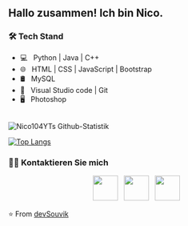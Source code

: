 <h2> Hallo zusammen! Ich bin Nico.

<!-- h3> 👨🏻‍💻 Über mich </h3>

- 💼 &nbsp; Android developer and front-end web developer.
- 🌱 &nbsp; Enthusiast in cyber Security and Artificial Intelligence .
- ☕ &nbsp; I belive, a perfect cup of coffee can be the ultimate solution for any stress. 
-->
<h3>🛠 Tech Stand</h3>

- 💻 &nbsp; Python | Java | C++  
- 🌐 &nbsp; HTML | CSS | JavaScript | Bootstrap 
- 🛢 &nbsp; MySQL
- 🔧 &nbsp; Visual Studio code | Git
- 🖥 &nbsp; Photoshop

<br>

<img align="center" src="https://github-readme-stats.vercel.app/api?username=Nico104YT&include_all_commits=true&count_private=true&show_icons=true&line_height=20&title_color=7A7ADB&icon_color=2234AE&text_color=D3D3D3&bg_color=0,000000,130F40" alt="Nico104YTs Github-Statistik">

</br>

[![Top Langs](https://github-readme-stats.vercel.app/api/top-langs/?username=Nico104YT&layout=compact&text_color=daf7dc&bg_color=151515)](https://github.com/Nico104YT)


<h3> 🤝🏻 Kontaktieren Sie mich </h3>

<p align="center">
&nbsp; <a href="https://twitter.com/Nico_104YT" target="_blank" rel="noopener noreferrer"><img src="https://img.icons8.com/plasticine/100/000000/twitter.png" width="50" /></a>  
&nbsp; <a href="https://www.instagram.com/nicospiertz/" target="_blank" rel="noopener noreferrer"><img src="https://img.icons8.com/plasticine/100/000000/instagram-new.png" width="50" /></a>  
&nbsp; <a href="mailto:kontakt@nico-spiertz.de" target="_blank" rel="noopener noreferrer"><img src="https://img.icons8.com/plasticine/100/000000/gmail.png"  width="50" /></a>
</p>

⭐️ From [devSouvik](https://github.com/devSouvik)
